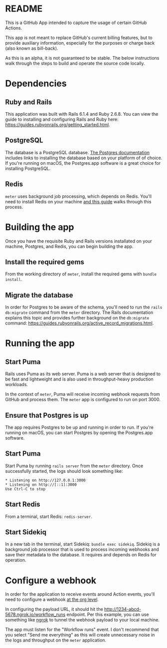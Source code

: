 # README

This is a GitHub App intended to capture the usage of certain GitHub Actions. 

This app is not meant to replace GitHub's current billing features, but to provide auxiliary information, especially for the purposes or charge back (also known as bill-back).

As this is an alpha, it is not guaranteed to be stable. The below instructions walk through the steps to build and operate the source code locally.  

# Dependencies 

## Ruby and Rails 
This application was built with Rails 6.1.4 and Ruby 2.6.8. You can view the guide to installing and configuring Rails and Ruby here: https://guides.rubyonrails.org/getting_started.html. 

## PostgreSQL 

The database is a PostgreSQL database. [The Postgres documentation](https://www.postgresql.org/download/) includes links to installing the database based on your platform of of choice. If you're running on macOS, the Postgres.app software is a great choice for installing PostgreSQL. 

## Redis 

`meter` uses background job processing, which depends on Redis. You'll need to install Redis on your machine [and this guide](https://redis.io/docs/getting-started/) walks through this process.

# Building the app

Once you have the requisite Ruby and Rails versions installated on your machine, Postgres, and Redis, you can begin building the app.

## Install the required gems

From the working directory of `meter`, install the required gems with `bundle install`.

## Migrate the database 

In order for Postgres to be aware of the schema, you'll need to run the `rails db:migrate` command from the `meter` directory. The Rails documentation explains this topic and provides further background on the `db:migrate` command: https://guides.rubyonrails.org/active_record_migrations.html.

# Running the app 

## Start Puma 

Rails uses Puma as its web server. Puma is a web server that is designed to be fast and lightweight and is also used in throughput-heavy production workloads. 

In the context of `meter`, Puma will receive incoming webhook requests from GitHub and process them. The `meter` app is configured to run on port 3000.

## Ensure that Postgres is up

The app requires Postgres to be up and running in order to run. If you're running on macOS, you can start Postgres by opening the Postgres.app software. 

## Start Puma 

Start Puma by running `rails server` from the `meter` directory. Once successfully started, the logs should look something like: 

```
* Listening on http://127.0.0.1:3000
* Listening on http://[::1]:3000
Use Ctrl-C to stop
```


## Start Redis 

From a terminal, start Redis: `redis-server`. 

## Start Sidekiq 

In a new tab in the terminal, start Sidekiq: `bundle exec sidekiq`. Sidekiq is a background job processor that is used to process incoming webhooks and save their metadata to the database. It requires and depends on Redis for operation. 

# Configure a webhook 

In order for the application to receive events around Action events, you'll need to configure a webhook [at the org level](https://docs.github.com/en/enterprise-cloud@latest/developers/webhooks-and-events/webhooks/about-webhooks). 

In configuring the payload URL, it should hit the http://1234-abcd-5678.ngrok.io/workflow_runs endpoint. Per this example, you can use something like [ngrok](https://ngrok.com/) to tunnel the webhook payload to your local machine.

The app must listen for the "Workflow runs" event. I don't recommend that you select "Send me everything" as this will create unnecessary noise in the logs and throughput on the `meter` application. 



